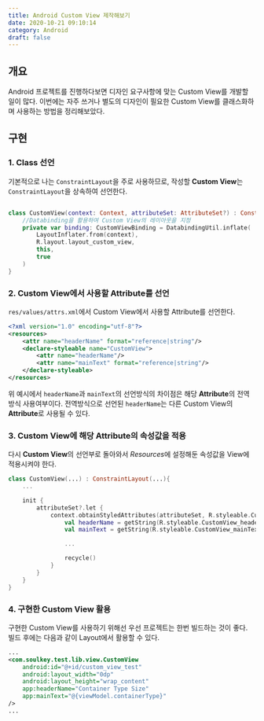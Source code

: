 ```yaml
---
title: Android Custom View 제작해보기
date: 2020-10-21 09:10:14
category: Android
draft: false
---
```


## 개요

Android 프로젝트를 진행하다보면 디자인 요구사항에 맞는 Custom View를 개발할 일이 많다. 이번에는 자주 쓰거나 별도의 디자인이 필요한 Custom View를 클래스화하며 사용하는 방법을 정리해보았다.

## 구현

### 1. Class 선언

기본적으로 나는 `ConstraintLayout`을 주로 사용하므로, 작성할 **Custom View**는 `ConstraintLayout`을 상속하여 선언한다.

```kotlin

class CustomView(context: Context, attributeSet: AttributeSet?) : ConstraintLayout(context, attributeSet) {
    //Databinding을 활용하여 Custom View의 레이아웃을 지정
    private var binding: CustomViewBinding = DatabindingUtil.inflate(
        LayoutInflater.from(context),
        R.layout.layout_custom_view,
        this,
        true
    )
}
```

### 2. Custom View에서 사용할 Attribute를 선언

`res/values/attrs.xml`에서 Custom View에서 사용할 Attribute를 선언한다.

```xml
<?xml version="1.0" encoding="utf-8"?>
<resources>
    <attr name="headerName" format="reference|string"/>
    <declare-styleable name="CustomView">
        <attr name="headerName"/>
        <attr name="mainText" format="reference|string"/>
    </declare-styleable>
</resources>
```

위 예시에서 `headerName`과 `mainText`의 선언방식의 차이점은 해당 **Attribute**의 전역 방식 사용여부이다. 전역방식으로 선언된 `headerName`는 다른 Custom View의 **Attribute**로 사용될 수 있다.

### 3. Custom View에 해당 Attribute의 속성값을 적용

다시 **Custom View**의 선언부로 돌아와서 *Resources*에 설정해둔 속성값을 View에 적용시켜야 한다.

```kotlin
class CustomView(...) : ConstraintLayout(...){
    ...

    init {
        attributeSet?.let {
            context.obtainStyledAttributes(attributeSet, R.styleable.CustomView).apply {
                val headerName = getString(R.styleable.CustomView_headerName)
                val mainText = getString(R.styleable.CustomView_mainText)

                ...

                recycle()
            }
        }
    }
}

```

### 4. 구현한 Custom View 활용

구현한 Custom View를 사용하기 위해선 우선 프로젝트는 한번 빌드하는 것이 좋다. 빌드 후에는 다음과 같이 Layout에서 활용할 수 있다.

```xml
...
<com.soulkey.test.lib.view.CustomView
    android:id="@+id/custom_view_test"
    android:layout_width="0dp"
    android:layout_height="wrap_content"
    app:headerName="Container Type Size"
    app:mainText="@{viewModel.containerType}"
/>
...
```
